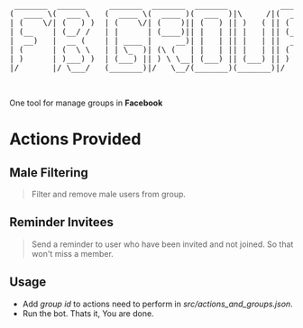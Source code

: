 <pre>

 _______  ______     _______  _______  _______           _______    _______  _______ __________________ _______  _        _______ 
(  ____ \(  ___ \   (  ____ \(  ____ )(  ___  )|\     /|(  ____ )  (  ___  )(  ____ \\__   __/\__   __/(  ___  )( (    /|(  ____ \
| (    \/| (   ) )  | (    \/| (    )|| (   ) || )   ( || (    )|  | (   ) || (    \/   ) (      ) (   | (   ) ||  \  ( || (    \/
| (__    | (__/ /   | |      | (____)|| |   | || |   | || (____)|  | (___) || |         | |      | |   | |   | ||   \ | || (_____ 
|  __)   |  __ (    | | ____ |     __)| |   | || |   | ||  _____)  |  ___  || |         | |      | |   | |   | || (\ \) |(_____  )
| (      | (  \ \   | | \_  )| (\ (   | |   | || |   | || (        | (   ) || |         | |      | |   | |   | || | \   |      ) |
| )      | )___) )  | (___) || ) \ \__| (___) || (___) || )        | )   ( || (____/\   | |   ___) (___| (___) || )  \  |/\____) |
|/       |/ \___/   (_______)|/   \__/(_______)(_______)|/         |/     \|(_______/   )_(   \_______/(_______)|/    )_)\_______)
                                                                                                                                  

</pre>

One tool for manage groups in **Facebook**

# Actions Provided
## Male Filtering
> Filter and remove male users from group.

## Reminder Invitees
> Send a reminder to user
 who have been invited and not joined. So that won't miss a member.

## Usage
- Add *group id* to actions need to perform in *src/actions_and_groups.json*.
- Run the bot. Thats it, You are done.